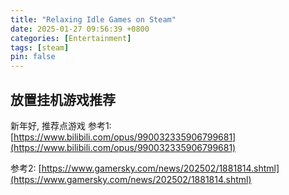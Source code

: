 ```yaml
---
title: "Relaxing Idle Games on Steam"
date: 2025-01-27 09:56:39 +0800
categories: [Entertainment]
tags: [steam]
pin: false
---
```

## 放置挂机游戏推荐
新年好, 推荐点游戏
参考1:  [https://www.bilibili.com/opus/990032335906799681](https://www.bilibili.com/opus/990032335906799681)

参考2: [https://www.gamersky.com/news/202502/1881814.shtml](https://www.gamersky.com/news/202502/1881814.shtml)

